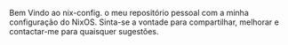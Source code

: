 Bem Vindo ao nix-config. o meu repositório pessoal com a minha configuração do NixOS.
Sinta-se a vontade para compartilhar, melhorar e contactar-me para quaisquer sugestões.
